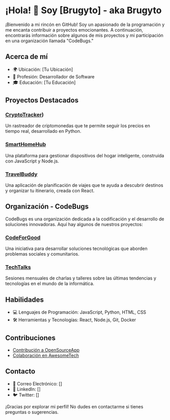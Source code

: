 # ¡Hola! 👋 Soy [Brugyto] - aka Brugyto

¡Bienvenido a mi rincón en GitHub! Soy un apasionado de la programación y me encanta contribuir a proyectos emocionantes. A continuación, encontrarás información sobre algunos de mis proyectos y mi participación en una organización llamada "CodeBugs."

## Acerca de mí

- 🌍 Ubicación: [Tu Ubicación]
- 💼 Profesión: Desarrollador de Software
- 🎓 Educación: [Tu Educación]

## Proyectos Destacados

### [CryptoTracker](https://github.com/Brugyto/CriptoRastreador))
Un rastreador de criptomonedas que te permite seguir los precios en tiempo real, desarrollado en Python.

### [SmartHomeHub](https://github.com/Brugyto/SmartHomeHub)
Una plataforma para gestionar dispositivos del hogar inteligente, construida con JavaScript y Node.js.

### [TravelBuddy](https://github.com/Brugyto/TravelBuddy)
Una aplicación de planificación de viajes que te ayuda a descubrir destinos y organizar tu itinerario, creada con React.

## Organización - CodeBugs

CodeBugs es una organización dedicada a la codificación y el desarrollo de soluciones innovadoras. Aquí hay algunos de nuestros proyectos:

### [CodeForGood](https://github.com/CodeBugs/CodeForGood)
Una iniciativa para desarrollar soluciones tecnológicas que aborden problemas sociales y comunitarios.

### [TechTalks](https://github.com/CodeBugs/TechTalks)
Sesiones mensuales de charlas y talleres sobre las últimas tendencias y tecnologías en el mundo de la informática.

## Habilidades

- 💻 Lenguajes de Programación: JavaScript, Python, HTML, CSS
- 🛠️ Herramientas y Tecnologías: React, Node.js, Git, Docker

## Contribuciones

- [Contribución a OpenSourceApp](https://github.com/Bugyto/OpenSourceApp)
- [Colaboración en AwesomeTech](https://github.com/Bugyto/AwesomeTech)

## Contacto

- 📧 Correo Electrónico: []
- 🔗 LinkedIn: []
- 🐦 Twitter: []

¡Gracias por explorar mi perfil! No dudes en contactarme si tienes preguntas o sugerencias.

